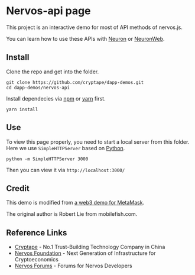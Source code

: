 # Nervos-api page

This project is an interactive demo for most of API methods of nervos.js.

You can learn how to use these APIs with [Neuron](https://github.com/cryptape/neuron-android) or [NeuronWeb](https://github.com/cryptape/nervos.js/tree/master/packages/neuron-web).

## Install
Clone the repo and get into the folder.
```
git clone https://github.com/cryptape/dapp-demos.git
cd dapp-demos/nervos-api
```

Install dependecies via [npm](https://www.npmjs.com/) or [yarn](https://yarnpkg.com/en/) first.
```
yarn install
```

## Use
To view this page properly, you need to start a local server from this folder.  
Here we use `SimpleHTTPServer` based on [Python](https://www.python.org/).
```
python -m SimpleHTTPServer 3000
```

Then you can view it via `http://localhost:3000/`


## Credit
This demo is modified from [a web3 demo for MetaMask](https://www.mobilefish.com/download/ethereum/web3api.html).

The original author is Robert Lie from mobilefish.com.

## Reference Links
* [Cryptape](https://www.cryptape.com/) - No.1 Trust-Building Technology Company in China
* [Nervos Foundation](https://www.nervos.org/) - Next Generation of Infrastructure for Cryptoeconomics
* [Nervos Forums](https://forums.nervos.org) - Forums for Nervos Developers
